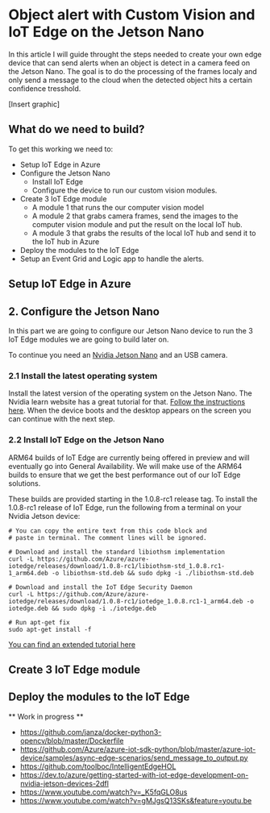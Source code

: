 # Object alert with Custom Vision and IoT Edge on the Jetson Nano

In this article I will guide throught the steps needed to create your own edge device that can send alerts when an object is detect in a camera feed on the Jetson Nano. The goal is to do the processing of the frames localy and only send a message to the cloud when the detected object hits a certain confidence tresshold.

[Insert graphic]


## What do we need to build?
To get this working we need to:
- Setup IoT Edge in Azure
- Configure the Jetson Nano
  - Install IoT Edge
  - Configure the device to run our custom vision modules.
- Create 3 IoT Edge module
  - A module 1 that runs the our computer vision model
  - A module 2 that grabs camera frames, send the images to the computer vision module and put the result on the local IoT hub.
  - A module 3 that grabs the results of the local IoT hub and send it to the IoT hub in Azure
- Deploy the modules to the IoT Edge
- Setup an Event Grid and Logic app to handle the alerts.


## Setup IoT Edge in Azure


## 2. Configure the Jetson Nano

In this part we are going to configure our Jetson Nano device to run the 3 IoT Edge modules we are going to build later on. 

To continue you need an [Nvidia Jetson Nano](https://developer.nvidia.com/embedded/jetson-nano-developer-kit) and an USB camera.

### 2.1 Install the latest operating system
Install the latest version of the operating system on the Jetson Nano. The Nvidia learn website has a great tutorial for that.
[Follow the instructions here](https://developer.nvidia.com/embedded/learn/get-started-jetson-nano-devkit). When the device boots and the desktop appears on the screen you can continue with the next step.


### 2.2 Install IoT Edge on the Jetson Nano
ARM64 builds of IoT Edge are currently being offered in preview and will eventually go into General Availability. We will make use of the ARM64 builds to ensure that we get the best performance out of our IoT Edge solutions.

These builds are provided starting in the 1.0.8-rc1 release tag. To install the 1.0.8-rc1 release of IoT Edge, run the following from a terminal on your Nvidia Jetson device:

```
# You can copy the entire text from this code block and 
# paste in terminal. The comment lines will be ignored.

# Download and install the standard libiothsm implementation
curl -L https://github.com/Azure/azure-iotedge/releases/download/1.0.8-rc1/libiothsm-std_1.0.8.rc1-1_arm64.deb -o libiothsm-std.deb && sudo dpkg -i ./libiothsm-std.deb

# Download and install the IoT Edge Security Daemon
curl -L https://github.com/Azure/azure-iotedge/releases/download/1.0.8-rc1/iotedge_1.0.8.rc1-1_arm64.deb -o iotedge.deb && sudo dpkg -i ./iotedge.deb

# Run apt-get fix
sudo apt-get install -f
```

[You can find an extended tutorial here](https://dev.to/azure/getting-started-with-iot-edge-development-on-nvidia-jetson-devices-2dfl)

## Create 3 IoT Edge module


## Deploy the modules to the IoT Edge


** Work in progress **

- https://github.com/janza/docker-python3-opencv/blob/master/Dockerfile
- https://github.com/Azure/azure-iot-sdk-python/blob/master/azure-iot-device/samples/async-edge-scenarios/send_message_to_output.py
- https://github.com/toolboc/IntelligentEdgeHOL
- https://dev.to/azure/getting-started-with-iot-edge-development-on-nvidia-jetson-devices-2dfl
- https://www.youtube.com/watch?v=_K5fqGLO8us
- https://www.youtube.com/watch?v=gMJgsQ13SKs&feature=youtu.be
